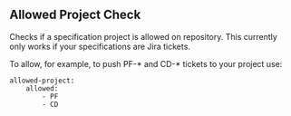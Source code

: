 Allowed Project Check
---------------------

Checks if a specification project is allowed on repository. This currently only works if your specifications are Jira
tickets.

To allow, for example, to push PF-* and CD-* tickets to your project use:

    allowed-project:
        allowed:
            - PF
            - CD